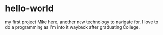# hello-world
my first project
Mike here, another new technology to navigate for.
I love to do a programming as I'm into it wayback after graduating College.
